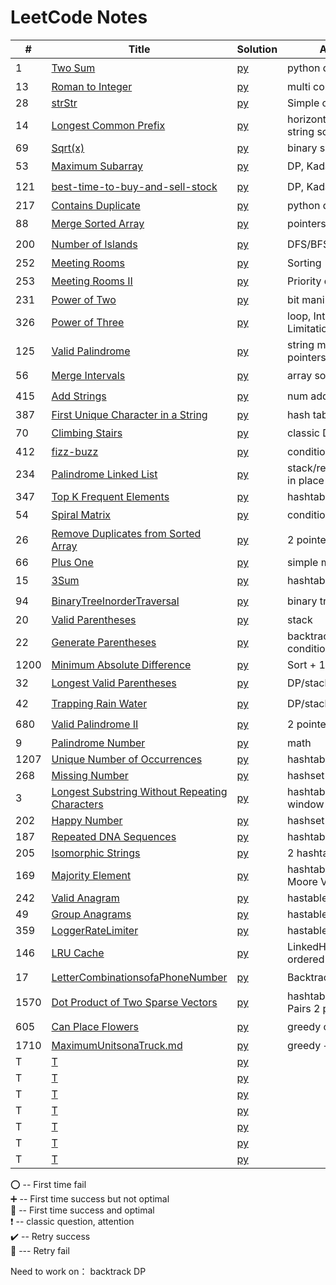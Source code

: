 # LeetCode Notes 


| #    | Title                                                                                                                           | Solution                                                     | Approach                               | Comments                                   |  
|------|---------------------------------------------------------------------------------------------------------------------------------|--------------------------------------------------------------|----------------------------------------|--------------------------------------------|
| 1    | [Two Sum](https://leetcode.com/problems/two-sum/)                                                                               | [py](hashTable/TwoSum.md)                                    | python dic (hashtable)                 | :heavy_exclamation_mark:  :100:            |
| 13   | [Roman to Integer](https://leetcode.com/problems/roman-to-integer/)                                                             | [py](general/Roman.md)                                       | multi condition                        | :heavy_plus_sign:                          |
| 28   | [strStr](https://leetcode.com/problems/implement-strstr/)                                                                       | [py](general/strStr.md)                                      | Simple one loop                        | :100:                                      |
| 14   | [Longest Common Prefix](https://leetcode.com/problems/longest-common-prefix/)                                                   | [py](general/prefix.md)                                      | horizontal/vertical string scanning    | :100:                                      |
| 69   | [Sqrt(x)](https://leetcode.com/problems/sqrtx/)                                                                                 | [py](./math/sqrt.md)                                         | binary search                          | :heavy_plus_sign:                          |
| 53   | [Maximum Subarray](https://leetcode.com/problems/maximum-subarray/)                                                             | [py](dynamicProgramming/maximumSubarray.md)                  | DP, Kadane's Algorithm                 | :o:                                        |
| 121  | [best-time-to-buy-and-sell-stock](https://leetcode.com/problems/best-time-to-buy-and-sell-stock/)                               | [py](dynamicProgramming/stock.md)                            | DP, Kadane's Algorithm                 | :heavy_exclamation_mark:  :o:              |
| 217  | [Contains Duplicate](https://leetcode.com/problems/contains-duplicate/)                                                         | [py](general/containDuplicates.md)                           | python dic (hashtable)                 | :100:                                      |
| 88   | [Merge Sorted Array](https://leetcode.com/problems/merge-sorted-array/)                                                         | [py](pointers/MergeSortedArray.md)                           | pointers                               | :o:                                        |
| 200  | [Number of Islands](https://leetcode.com/problems/number-of-islands/)                                                           | [py](DFS-BFS/number-of-islands.md)                           | DFS/BFS                                | :o:                                        |
| 252  | [Meeting Rooms](https://leetcode.com/problems/meeting-rooms/)                                                                   | [py](array/MeetingRooms.md)                                  | Sorting                                | :100:                                      |
| 253  | [Meeting Rooms II](https://leetcode.com/problems/meeting-rooms-ii/)                                                             | [py](heap/MeetingRoomsII.md)                                 | Priority queue                         | :o:                                        |
| 231  | [Power of Two](https://leetcode.com/problems/power-of-two/)                                                                     | [py](BitManipulation/PowerofTwo.md)                          | bit manipulation                       | :heavy_plus_sign:                          |
| 326  | [Power of Three](https://leetcode.com/problems/power-of-three/)                                                                 | [py](BitManipulation/PowerofThree.md)                        | loop, Integer Limitations              | :heavy_plus_sign:                          |
| 125  | [Valid Palindrome](https://leetcode.com/problems/valid-palindrome/)                                                             | [py](string/ValidPalindrome.md)                              | string manipulation/ 2 pointers        | :100:                                      |
| 56   | [Merge Intervals](https://leetcode.com/problems/merge-intervals/)                                                               | [py](array/MergeIntervals.md)                                | array sorting                          | :o:                                        |
| 415  | [Add Strings](https://leetcode.com/problems/add-strings/)                                                                       | [py](math/AddStrings.md)                                     | num addition math                      | :o:                                        |
| 387  | [First Unique Character in a String](https://leetcode.com/problems/first-unique-character-in-a-string/)                         | [py](hashTable/FirstUniqueCharInString.md)                   | hash table                             | :100:                                      |
| 70   | [Climbing Stairs](https://leetcode.com/problems/climbing-stairs/)                                                               | [py](dynamicProgramming/ClimbingStairs.md)                   | classic DP                             | :heavy_exclamation_mark: :heavy_plus_sign: |
| 412  | [fizz-buzz](https://leetcode.com/problems/fizz-buzz/)                                                                           | [py](general/fizz-buzz.md)                                   | condition/hashtable                    | :100:                                      |
| 234  | [Palindrome Linked List](https://leetcode.com/problems/palindrome-linked-list/)                                                 | [py](linkedList/PalindromeLinkedList.md)                     | stack/recursion/reverse in place       | :heavy_exclamation_mark: :heavy_plus_sign: |
| 347  | [Top K Frequent Elements](https://leetcode.com/problems/top-k-frequent-elements/)                                               | [py](hashTable/TopKElements.md)                              | hashtable/heapq                        | :heavy_plus_sign:                          |
| 54   | [Spiral Matrix](https://leetcode.com/problems/spiral-matrix/)                                                                   | [py](general/SpiralMatrix.md)                                | condition                              | :o:                                        |
| 26   | [Remove Duplicates from Sorted Array](https://leetcode.com/problems/remove-duplicates-from-sorted-array/)                       | [py](pointers/remove-duplicates-from-sorted-array.md)        | 2 pointers                             | :100:                                      |
| 66   | [Plus One](https://leetcode.com/problems/plus-one/)                                                                             | [py](general/PlusOne.md)                                     | simple math                            | :100:                                      |
| 15   | [3Sum](https://leetcode.com/problems/3sum/)                                                                                     | [py](hashTable/3sum.md)                                      | hashtable                              | :o:                                        |
| 94   | [BinaryTreeInorderTraversal](https://leetcode.com/problems/binary-tree-inorder-traversal/)                                      | [py](BinaryTree/BinaryTreeInorderTraversal.md)               | binary tree traversal                  | :o:                                        |
| 20   | [Valid Parentheses](https://leetcode.com/problems/valid-parentheses/)                                                           | [py](stack/ValidParentheses.md)                              | stack                                  | :100:                                      |
| 22   | [Generate Parentheses](https://leetcode.com/problems/generate-parentheses/)                                                     | [py](backtrack/GenerateParentheses.md)                       | backtrack with multiple condition      | :o:                                        |
| 1200 | [Minimum Absolute Difference](https://leetcode.com/problems/minimum-absolute-difference/)                                       | [py](general/MinimumAbsoluteDifference.md)                   | Sort + 1 Traversal                     | :100:                                      |
| 32   | [Longest Valid Parentheses](https://leetcode.com/problems/longest-valid-parentheses/)                                           | [py](dynamicProgramming/LongestValidParentheses.md)          | DP/stack   hard!                       | :o:                                        |
| 42   | [Trapping Rain Water](https://leetcode.com/problems/trapping-rain-water/)                                                       | [py](stack/TrappingRainWater.md)                             | DP/stack   hard!                       | :o:                                        |
| 680  | [Valid Palindrome II](https://leetcode.com/problems/valid-palindrome-ii/)                                                       | [py](pointers/ValidPalindromeII.md)                          | 2 pointers                             | :o:                                        |
| 9    | [Palindrome Number](https://leetcode.com/problems/palindrome-number/)                                                           | [py](general/PalindromeNumber.md)                            | math                                   | :heavy_plus_sign:                          |
| 1207 | [Unique Number of Occurrences](https://leetcode.com/problems/unique-number-of-occurrences/)                                     | [py](hashTable/UniqueNumberOccurrences.md)                   | hashtable                              | :100:                                      |
| 268  | [Missing Number](https://leetcode.com/problems/missing-number/)                                                                 | [py](hashTable/MissingNumber.md)                             | hashset                                | :heavy_plus_sign:                          |
| 3    | [Longest Substring Without Repeating Characters](https://leetcode.com/problems/longest-substring-without-repeating-characters/) | [py](hashTable/LongestSubstringWithoutRepeatingCharacters.md) | hashtable, sliding window              | :o:                                        |
| 202  | [Happy Number](https://leetcode.com/problems/happy-number/)                                                                     | [py](hashTable/happy_number.md)                              | hashset                                | :100:                                      |
| 187  | [Repeated DNA Sequences](https://leetcode.com/problems/repeated-dna-sequences/)                                                 | [py](hashTable/RepeatedDNASequences.md)                      | hashtable                              | :100:                                      |
| 205  | [Isomorphic Strings](https://leetcode.com/problems/isomorphic-strings/)                                                         | [py](hashTable/IsomorphicStrings.md)                         | 2 hashtable                            | :100:                                      |
| 169  | [Majority Element](https://leetcode.com/problems/majority-element/)                                                             | [py](hashTable/MajorityElement.md)                           | hashtable/Boyer-Moore Voting Algorithm | :heavy_plus_sign:                          |
| 242  | [Valid Anagram](https://leetcode.com/problems/valid-anagram/)                                                                   | [py](hashTable/ValidAnagram.md)                              | hastable                               | :100:                                      |
| 49   | [Group Anagrams](https://leetcode.com/problems/group-anagrams/)                                                                 | [py](hashTable/GroupAnagrams.md)                             | hastable, default dic                  | :heavy_plus_sign:                          |
| 359  | [LoggerRateLimiter](https://leetcode.com/problems/logger-rate-limiter/)                                                         | [py](hashTable/LoggerRateLimiter.md)                         | hastable                               | :100:                                      |
| 146  | [LRU Cache](https://leetcode.com/problems/lru-cache/solution/)                                                                  | [py](hashTable/LRUCache.md)                                  | LinkedHashMap, ordered dic             | :o:                                        |
| 17   | [LetterCombinationsofaPhoneNumber](https://leetcode.com/problems/letter-combinations-of-a-phone-number/)                        | [py](hashTable/LetterCombinationsofaPhoneNumber.md)          | Backtrack                              | :o:                                        |
| 1570 | [Dot Product of Two Sparse Vectors](https://leetcode.com/problems/dot-product-of-two-sparse-vectors/)                           | [py](hashTable/DotProductofTwoSparseVectors.md)              | hashtable/Index-Value Pairs 2 pointers | :100:                                      |
| 605  | [Can Place Flowers](https://leetcode.com/problems/can-place-flowers/)                                                           | [py](greedy/CanPlaceFlowers.md)                              | greedy optimization                    | :o:                                        |
| 1710 | [MaximumUnitsonaTruck.md](https://leetcode.com/problems/maximum-units-on-a-truck/)                                              | [py](greedy/MaximumUnitsonaTruck.md)                         | greedy + sort                          | :heavy_plus_sign:                          |
| T    | [T]()                                                                                                                           | [py](hashTable/strStr.md)                                    |                                        |                                            |
| T    | [T]()                                                                                                                           | [py](hashTable/strStr.md)                                    |                                        |                                            |
| T    | [T]()                                                                                                                           | [py](hashTable/strStr.md)                                    |                                        |                                            |
| T    | [T]()                                                                                                                           | [py](hashTable/strStr.md)                                    |                                        |                                            |
| T    | [T]()                                                                                                                           | [py](hashTable/strStr.md)                                    |                                        |                                            |
| T    | [T]()                                                                                                                           | [py](hashTable/strStr.md)                                    |                                        |                                            |
| T    | [T]()                                                                                                                           | [py](hashTable/strStr.md)                                    |                                        |                                            |

:o: -- First time fail       
:heavy_plus_sign: -- First time success but not optimal     
:100: -- First time success and optimal    
:heavy_exclamation_mark: -- classic question, attention        
:heavy_check_mark: -- Retry success      
:small_red_triangle: --- Retry fail     


Need to work on：
backtrack
DP


